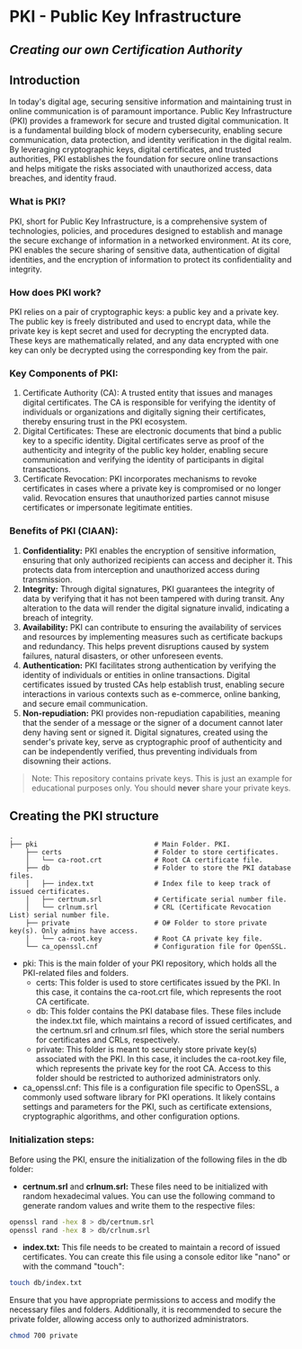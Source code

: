 # PKI - Public Key Infrastructure
## _Creating our own Certification Authority_


## Introduction
In today's digital age, securing sensitive information and maintaining trust in online communication is of paramount importance. Public Key Infrastructure (PKI) provides a framework for secure and trusted digital communication. It is a fundamental building block of modern cybersecurity, enabling secure communication, data protection, and identity verification in the digital realm. By leveraging cryptographic keys, digital certificates, and trusted authorities, PKI establishes the foundation for secure online transactions and helps mitigate the risks associated with unauthorized access, data breaches, and identity fraud.

### What is PKI?
PKI, short for Public Key Infrastructure, is a comprehensive system of technologies, policies, and procedures designed to establish and manage the secure exchange of information in a networked environment. At its core, PKI enables the secure sharing of sensitive data, authentication of digital identities, and the encryption of information to protect its confidentiality and integrity.

### How does PKI work?
PKI relies on a pair of cryptographic keys: a public key and a private key. The public key is freely distributed and used to encrypt data, while the private key is kept secret and used for decrypting the encrypted data. These keys are mathematically related, and any data encrypted with one key can only be decrypted using the corresponding key from the pair.

### Key Components of PKI:
1.	Certificate Authority (CA): A trusted entity that issues and manages digital certificates. The CA is responsible for verifying the identity of individuals or organizations and digitally signing their certificates, thereby ensuring trust in the PKI ecosystem.
2.	Digital Certificates: These are electronic documents that bind a public key to a specific identity. Digital certificates serve as proof of the authenticity and integrity of the public key holder, enabling secure communication and verifying the identity of participants in digital transactions.
3.	Certificate Revocation: PKI incorporates mechanisms to revoke certificates in cases where a private key is compromised or no longer valid. Revocation ensures that unauthorized parties cannot misuse certificates or impersonate legitimate entities.

### Benefits of PKI (CIAAN):
1.	**Confidentiality:** PKI enables the encryption of sensitive information, ensuring that only authorized recipients can access and decipher it. This protects data from interception and unauthorized access during transmission.
2.	**Integrity:** Through digital signatures, PKI guarantees the integrity of data by verifying that it has not been tampered with during transit. Any alteration to the data will render the digital signature invalid, indicating a breach of integrity.
3.	**Availability:** PKI can contribute to ensuring the availability of services and resources by implementing measures such as certificate backups and redundancy. This helps prevent disruptions caused by system failures, natural disasters, or other unforeseen events.
4.	**Authentication:** PKI facilitates strong authentication by verifying the identity of individuals or entities in online transactions. Digital certificates issued by trusted CAs help establish trust, enabling secure interactions in various contexts such as e-commerce, online banking, and secure email communication.
5.	**Non-repudiation:** PKI provides non-repudiation capabilities, meaning that the sender of a message or the signer of a document cannot later deny having sent or signed it. Digital signatures, created using the sender's private key, serve as cryptographic proof of authenticity and can be independently verified, thus preventing individuals from disowning their actions.


> Note: This repository contains private keys. This is just an example for educational purposes only. You should **never** share your private keys.

## Creating the PKI structure

    .
    ├── pki                             # Main Folder. PKI.
        ├── certs                       # Folder to store certificates.
        │   └── ca-root.crt             # Root CA certificate file.
        ├── db                          # Folder to store the PKI database files.
        │   ├── index.txt               # Index file to keep track of issued certificates.
        │   ├── certnum.srl             # Certificate serial number file.
        │   └── crlnum.srl              # CRL (Certificate Revocation List) serial number file.
        ├── private                     # O# Folder to store private key(s). Only admins have access.
        │   └── ca-root.key             # Root CA private key file.
        └── ca_openssl.cnf              # Configuration file for OpenSSL.



- pki: This is the main folder of your PKI repository, which holds all the PKI-related files and folders.
   - certs: This folder is used to store certificates issued by the PKI. In this case, it contains the ca-root.crt file, which represents the root CA certificate.
    - db: This folder contains the PKI database files. These files include the index.txt file, which maintains a record of issued certificates, and the certnum.srl and crlnum.srl files, which store the serial numbers for certificates and CRLs, respectively.
    - private: This folder is meant to securely store private key(s) associated with the PKI. In this case, it includes the ca-root.key file, which represents the private key for the root CA. Access to this folder should be restricted to authorized administrators only.
- ca_openssl.cnf: This file is a configuration file specific to OpenSSL, a commonly used software library for PKI operations. It likely contains settings and parameters for the PKI, such as certificate extensions, cryptographic algorithms, and other configuration options.

### Initialization steps:
Before using the PKI, ensure the initialization of the following files in the db folder:

- **certnum.srl** and **crlnum.srl:** These files need to be initialized with random hexadecimal values. You can use the following command to generate random values and write them to the respective files:

```sh
openssl rand -hex 8 > db/certnum.srl
openssl rand -hex 8 > db/crlnum.srl
```
- **index.txt:** This file needs to be created to maintain a record of issued certificates. You can create this file using a console editor like "nano" or with the command "touch":

```sh
touch db/index.txt
```

Ensure that you have appropriate permissions to access and modify the necessary files and folders. Additionally, it is recommended to secure the private folder, allowing access only to authorized administrators.

```sh
chmod 700 private
```
